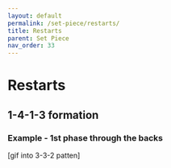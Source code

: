 ```yaml
---
layout: default
permalink: /set-piece/restarts/
title: Restarts
parent: Set Piece
nav_order: 33
---
```


# Restarts

## 1-4-1-3 formation

### Example - 1st phase through the backs

[gif into 3-3-2 patten]